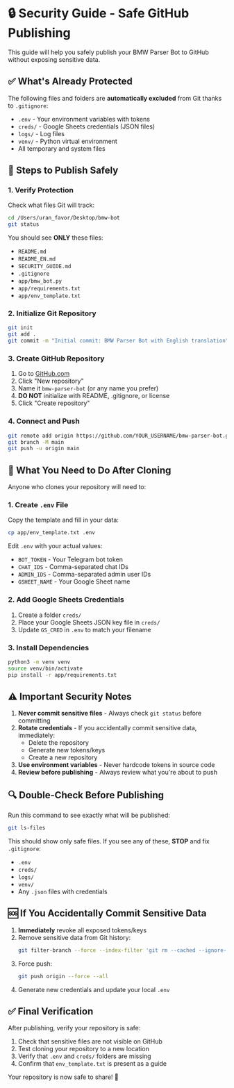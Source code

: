 # 🔒 Security Guide - Safe GitHub Publishing

This guide will help you safely publish your BMW Parser Bot to GitHub without exposing sensitive data.

## ✅ What's Already Protected

The following files and folders are **automatically excluded** from Git thanks to `.gitignore`:

- `.env` - Your environment variables with tokens
- `creds/` - Google Sheets credentials (JSON files)
- `logs/` - Log files
- `venv/` - Python virtual environment
- All temporary and system files

## 🚀 Steps to Publish Safely

### 1. Verify Protection

Check what files Git will track:

```bash
cd /Users/uran_favor/Desktop/bmw-bot
git status
```

You should see **ONLY** these files:
- `README.md`
- `README_EN.md` 
- `SECURITY_GUIDE.md`
- `.gitignore`
- `app/bmw_bot.py`
- `app/requirements.txt`
- `app/env_template.txt`

### 2. Initialize Git Repository

```bash
git init
git add .
git commit -m "Initial commit: BMW Parser Bot with English translation"
```

### 3. Create GitHub Repository

1. Go to [GitHub.com](https://github.com)
2. Click "New repository"
3. Name it `bmw-parser-bot` (or any name you prefer)
4. **DO NOT** initialize with README, .gitignore, or license
5. Click "Create repository"

### 4. Connect and Push

```bash
git remote add origin https://github.com/YOUR_USERNAME/bmw-parser-bot.git
git branch -M main
git push -u origin main
```

## 🔐 What You Need to Do After Cloning

Anyone who clones your repository will need to:

### 1. Create `.env` File

Copy the template and fill in your data:

```bash
cp app/env_template.txt .env
```

Edit `.env` with your actual values:
- `BOT_TOKEN` - Your Telegram bot token
- `CHAT_IDS` - Comma-separated chat IDs
- `ADMIN_IDS` - Comma-separated admin user IDs
- `GSHEET_NAME` - Your Google Sheet name

### 2. Add Google Sheets Credentials

1. Create a folder `creds/`
2. Place your Google Sheets JSON key file in `creds/`
3. Update `GS_CRED` in `.env` to match your filename

### 3. Install Dependencies

```bash
python3 -m venv venv
source venv/bin/activate
pip install -r app/requirements.txt
```

## ⚠️ Important Security Notes

1. **Never commit sensitive files** - Always check `git status` before committing
2. **Rotate credentials** - If you accidentally commit sensitive data, immediately:
   - Delete the repository
   - Generate new tokens/keys
   - Create a new repository
3. **Use environment variables** - Never hardcode tokens in source code
4. **Review before publishing** - Always review what you're about to push

## 🔍 Double-Check Before Publishing

Run this command to see exactly what will be published:

```bash
git ls-files
```

This should show only safe files. If you see any of these, **STOP** and fix `.gitignore`:
- `.env`
- `creds/`
- `logs/`
- `venv/`
- Any `.json` files with credentials

## 🆘 If You Accidentally Commit Sensitive Data

1. **Immediately** revoke all exposed tokens/keys
2. Remove sensitive data from Git history:
   ```bash
   git filter-branch --force --index-filter 'git rm --cached --ignore-unmatch creds/*.json .env' --prune-empty --tag-name-filter cat -- --all
   ```
3. Force push:
   ```bash
   git push origin --force --all
   ```
4. Generate new credentials and update your local `.env`

## ✅ Final Verification

After publishing, verify your repository is safe:

1. Check that sensitive files are not visible on GitHub
2. Test cloning your repository to a new location
3. Verify that `.env` and `creds/` folders are missing
4. Confirm that `env_template.txt` is present as a guide

Your repository is now safe to share! 🎉
